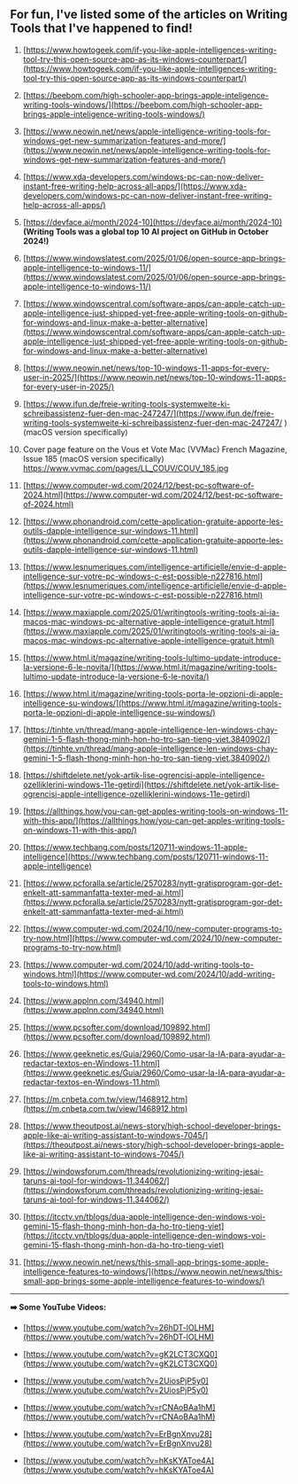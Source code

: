 ## For fun, I've listed some of the articles on Writing Tools that I've happened to find!

1. [https://www.howtogeek.com/if-you-like-apple-intelligences-writing-tool-try-this-open-source-app-as-its-windows-counterpart/](https://www.howtogeek.com/if-you-like-apple-intelligences-writing-tool-try-this-open-source-app-as-its-windows-counterpart/)

2. [https://beebom.com/high-schooler-app-brings-apple-inteligence-writing-tools-windows/](https://beebom.com/high-schooler-app-brings-apple-inteligence-writing-tools-windows/)

3. [https://www.neowin.net/news/apple-intelligence-writing-tools-for-windows-get-new-summarization-features-and-more/](https://www.neowin.net/news/apple-intelligence-writing-tools-for-windows-get-new-summarization-features-and-more/)

4. [https://www.xda-developers.com/windows-pc-can-now-deliver-instant-free-writing-help-across-all-apps/](https://www.xda-developers.com/windows-pc-can-now-deliver-instant-free-writing-help-across-all-apps/)

5. [https://devface.ai/month/2024-10](https://devface.ai/month/2024-10) **(Writing Tools was a global top 10 AI project on GitHub in October 2024!)**

6. [https://www.windowslatest.com/2025/01/06/open-source-app-brings-apple-intelligence-to-windows-11/](https://www.windowslatest.com/2025/01/06/open-source-app-brings-apple-intelligence-to-windows-11/)

7. [https://www.windowscentral.com/software-apps/can-apple-catch-up-apple-intelligence-just-shipped-yet-free-apple-writing-tools-on-github-for-windows-and-linux-make-a-better-alternative](https://www.windowscentral.com/software-apps/can-apple-catch-up-apple-intelligence-just-shipped-yet-free-apple-writing-tools-on-github-for-windows-and-linux-make-a-better-alternative)

8. [https://www.neowin.net/news/top-10-windows-11-apps-for-every-user-in-2025/](https://www.neowin.net/news/top-10-windows-11-apps-for-every-user-in-2025/)

9. [https://www.ifun.de/freie-writing-tools-systemweite-ki-schreibassistenz-fuer-den-mac-247247/](https://www.ifun.de/freie-writing-tools-systemweite-ki-schreibassistenz-fuer-den-mac-247247/
) (macOS version specifically)

10. Cover page feature on the Vous et Vote Mac (VVMac) French Magazine, Issue 185 (macOS version specifically)
https://www.vvmac.com/pages/LL_COUV/COUV_185.jpg

11. [https://www.computer-wd.com/2024/12/best-pc-software-of-2024.html](https://www.computer-wd.com/2024/12/best-pc-software-of-2024.html)

12. [https://www.phonandroid.com/cette-application-gratuite-apporte-les-outils-dapple-intelligence-sur-windows-11.html](https://www.phonandroid.com/cette-application-gratuite-apporte-les-outils-dapple-intelligence-sur-windows-11.html)

13. [https://www.lesnumeriques.com/intelligence-artificielle/envie-d-apple-intelligence-sur-votre-pc-windows-c-est-possible-n227816.html](https://www.lesnumeriques.com/intelligence-artificielle/envie-d-apple-intelligence-sur-votre-pc-windows-c-est-possible-n227816.html)

14. [https://www.maxiapple.com/2025/01/writingtools-writing-tools-ai-ia-macos-mac-windows-pc-alternative-apple-intelligence-gratuit.html](https://www.maxiapple.com/2025/01/writingtools-writing-tools-ai-ia-macos-mac-windows-pc-alternative-apple-intelligence-gratuit.html)

15. [https://www.html.it/magazine/writing-tools-lultimo-update-introduce-la-versione-6-le-novita/](https://www.html.it/magazine/writing-tools-lultimo-update-introduce-la-versione-6-le-novita/)

16. [https://www.html.it/magazine/writing-tools-porta-le-opzioni-di-apple-intelligence-su-windows/](https://www.html.it/magazine/writing-tools-porta-le-opzioni-di-apple-intelligence-su-windows/)

17. [https://tinhte.vn/thread/mang-apple-intelligence-len-windows-chay-gemini-1-5-flash-thong-minh-hon-ho-tro-san-tieng-viet.3840902/](https://tinhte.vn/thread/mang-apple-intelligence-len-windows-chay-gemini-1-5-flash-thong-minh-hon-ho-tro-san-tieng-viet.3840902/)

18. [https://shiftdelete.net/yok-artik-lise-ogrencisi-apple-intelligence-ozelliklerini-windows-11e-getirdi](https://shiftdelete.net/yok-artik-lise-ogrencisi-apple-intelligence-ozelliklerini-windows-11e-getirdi)

19. [https://allthings.how/you-can-get-apples-writing-tools-on-windows-11-with-this-app/](https://allthings.how/you-can-get-apples-writing-tools-on-windows-11-with-this-app/)

20. [https://www.techbang.com/posts/120711-windows-11-apple-intelligence](https://www.techbang.com/posts/120711-windows-11-apple-intelligence)

21. [https://www.pcforalla.se/article/2570283/nytt-gratisprogram-gor-det-enkelt-att-sammanfatta-texter-med-ai.html](https://www.pcforalla.se/article/2570283/nytt-gratisprogram-gor-det-enkelt-att-sammanfatta-texter-med-ai.html)

22. [https://www.computer-wd.com/2024/10/new-computer-programs-to-try-now.html](https://www.computer-wd.com/2024/10/new-computer-programs-to-try-now.html)

23. [https://www.computer-wd.com/2024/10/add-writing-tools-to-windows.html](https://www.computer-wd.com/2024/10/add-writing-tools-to-windows.html)

24. [https://www.applnn.com/34940.html](https://www.applnn.com/34940.html)

25. [https://www.pcsofter.com/download/109892.html](https://www.pcsofter.com/download/109892.html)

26. [https://www.geeknetic.es/Guia/2960/Como-usar-la-IA-para-ayudar-a-redactar-textos-en-Windows-11.html](https://www.geeknetic.es/Guia/2960/Como-usar-la-IA-para-ayudar-a-redactar-textos-en-Windows-11.html)

27. [https://m.cnbeta.com.tw/view/1468912.htm](https://m.cnbeta.com.tw/view/1468912.htm)

28. [https://www.theoutpost.ai/news-story/high-school-developer-brings-apple-like-ai-writing-assistant-to-windows-7045/](https://theoutpost.ai/news-story/high-school-developer-brings-apple-like-ai-writing-assistant-to-windows-7045/)

29. [https://windowsforum.com/threads/revolutionizing-writing-jesai-taruns-ai-tool-for-windows-11.344062/](https://windowsforum.com/threads/revolutionizing-writing-jesai-taruns-ai-tool-for-windows-11.344062/)

30. [https://itcctv.vn/tblogs/dua-apple-intelligence-den-windows-voi-gemini-15-flash-thong-minh-hon-da-ho-tro-tieng-viet](https://itcctv.vn/tblogs/dua-apple-intelligence-den-windows-voi-gemini-15-flash-thong-minh-hon-da-ho-tro-tieng-viet)

31. [https://www.neowin.net/news/this-small-app-brings-some-apple-intelligence-features-to-windows/](https://www.neowin.net/news/this-small-app-brings-some-apple-intelligence-features-to-windows/)

---

**➡️ Some YouTube Videos:**

- [https://www.youtube.com/watch?v=26hDT-lOLHM](https://www.youtube.com/watch?v=26hDT-lOLHM)  
  
- [https://www.youtube.com/watch?v=gK2LCT3CXQ0](https://www.youtube.com/watch?v=gK2LCT3CXQ0)  
  
- [https://www.youtube.com/watch?v=2UiosPjP5y0](https://www.youtube.com/watch?v=2UiosPjP5y0)  
  
- [https://www.youtube.com/watch?v=rCNAoBAa1hM](https://www.youtube.com/watch?v=rCNAoBAa1hM)  
  
- [https://www.youtube.com/watch?v=ErBgnXnvu28](https://www.youtube.com/watch?v=ErBgnXnvu28)  
  
- [https://www.youtube.com/watch?v=hKsKYAToe4A](https://www.youtube.com/watch?v=hKsKYAToe4A)
